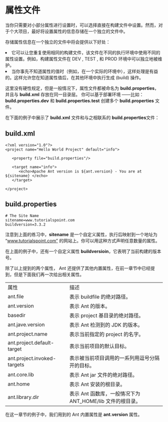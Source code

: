 ﻿# 属性文件

当你只需要对小部分属性进行设置时，可以选择直接在构建文件中设置。然而，对于个大项目，最好将设置属性的信息存储在一个独立的文件中。
 
存储属性信息在一个独立的文件中将会提供以下好处：
 
<li>它可以让您重复使用相同的构建文件，该文件在不同的执行环境中使用不同的属性设置。例如，构建属性文件在 DEV , TEST , 和 PROD 环境中可以独立地被维护。</li>

<li>当你事先不知道属性的值时（例如，在一个实际的环境中），这样处理是有益的。这样允许您在知道属性值后，在其他环境中执行生成 (build) 操作。</li>

这里没有硬性规定，但是一般情况下，属性文件都被命名为 **build.properties**， 并且与 **build.xml** 存放在同一目录层。 你可以基于部署环境 ——比如： **build.properties.dev** 和  **build.properties.test** 创建多个 **build.properties** 文件。

在下面的例子中展示了 **build.xml** 文件和与之相联系的 **build.properties**文件：

## build.xml

```
<?xml version="1.0"?>
<project name="Hello World Project" default="info">

   <property file="build.properties"/>
   
   <target name="info">
      <echo>Apache Ant version is ${ant.version} - You are at ${sitename} </echo>
   </target>
   
</project>
```

## build.properties

```
# The Site Name
sitename=www.tutorialspoint.com
buildversion=3.3.2
```

注意到上面的练习中，**sitename** 是一个自定义属性，执行后映射到一个地址为 “www.tutorialspoint.com” 的网站上。你可以用这种方式声明任意数量的属性。

在上面的例子中，还有一个自定义属性 **buildversioin**，它表明了当前构建的版本号。

除了以上提到的两个属性， Ant 还提供了其他内置属性，在前一章节中已经提到，但是下面我们再一次给出相关属性。

<table>
<tr><td>属性</td><td>描述</td></tr>
<tr><td>ant.file</td><td>表示 buildfile 的绝对路径。</td></tr>
<tr><td>ant.version </td><td>表示 Ant 的版本。</td></tr>
<tr><td>basedir   </td><td>表示 project 基目录的绝对路径。</td></tr>
<tr><td>ant.jave.version </td><td>表示 Ant 检测到的 JDK 的版本。</td></tr>
<tr><td>ant.project.name</td><td>表示当前指定的 project 的名字。</td></tr>
<tr><td>ant.project.default-target</td><td>表示当前项目的默认目标。</td></tr>
<tr><td>ant.project.invoked-targets</td><td>表示被当前项目调用的一系列用逗号分隔开的目标。</td></tr>
<tr><td>ant.core.lib</td><td>表示 Ant jar 文件的绝对路径。</td></tr>
<tr><td>ant.home</td><td>表示 Ant 安装的根目录。</td></tr>
<tr><td>ant.library.dir</td><td>表示 Ant 函数库，一般情况下为 ANT_HOME/lib 文件的根目录。</td></tr>
</table>

在这一章节的例子中，我们用到的 Ant 内置属性是 **ant.version** 属性。

